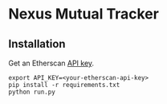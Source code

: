 # Nexus Mutual Tracker

## Installation
Get an Etherscan [API key](https://etherscan.io/apis).
```
export API_KEY=<your-etherscan-api-key>
pip install -r requirements.txt
python run.py
```
